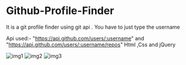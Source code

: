 # Github-Profile-Finder
It is a git profile finder using git api . You have to just  type the username 

Api used:- "https://api.github.com/users/:username" and "https://api.github.com/users/:username/repos"
Html ,Css and jQuery


![img1](https://user-images.githubusercontent.com/72196604/193202397-3512fc0b-f4df-42ce-a886-2b05240b8b13.png)
![img2](https://user-images.githubusercontent.com/72196604/193202442-357c852e-44d8-4905-a0af-455b1ed60384.png)
![img3](https://user-images.githubusercontent.com/72196604/193202457-84147119-e7f2-41d5-ad18-23d177460f85.png)
